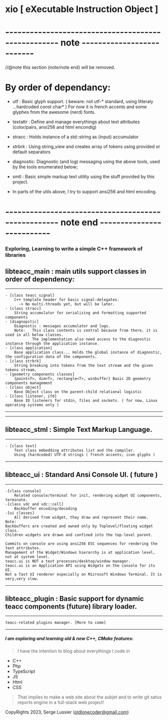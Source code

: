 
# xio [ eXecutable Instruction Object ]

# --------------------------------------------------- note  --------------------------
 //@note this section (note/note end) will be removed.

# By order of dependancy:
* utf       : Basic glyph support. ( beware: not utf-* standard, using litteraly ...hardcoded const char* )
              For now it is french accents and some glyphes from the awesome (nerd) fonts.
* textattr  : Define and manage everythings about text attributes (color/pairs, ansi256 and html encondig)
* stracc    : Holds instance of a std::string as (input) accumulator
* strbrk    : Using string_view and creates array of tokens using provided or default separators
* diagnostic: Diagnostic (and log) messaging using the above tools, used by the tools enumerated below;
* smtl      : Basic simple markup text utility using the stuff provided by this project.

* In parts of the utils above, I try to support ansi256 and html encoding.
# --------------------------------------------------- note end --------------------------

### Exploring, Learning to write a simple C++ framework of libraries
## libteacc_main : main utils support classes in order of dependency:

---
    - [class teacc_signal]
        C++ template header for basic signal-delegates.
          -> No multi-threads yet, but will be later.
    - [class stracc]
        String accumulator for serializing and formatting supported components
    - [diagnopstic]
        Diagnostic : messages accumulator and logs.
        Note:   This class contents is central because from there, it is used in all below classes.
                The implementation also need access to the diagnostic instance through the application instance.
    - [class application]
        Base application class... Holds the global instance of diagnostic, the configuration data of the components.
    - [class strbrk]
        String breaking into tokens from the text stream and the given tokens stream.
    - [geometry components classes]
        {point<T>, dim<T>, rectangle<T>, winbuffer} Basic 2D geometry components management
    - [class object]
        Base Object class on the parent-child relational logistic
    - [class listener, ifd]
        Base IO listeners for stdin, files and sockets. ( for now, Linux operating systems only )
***




***

## libteacc_stml : Simple Text Markup Language.
---
    - [class text]
        Text class embedding attributes list and the compiler.
        Using (hardcoded) UTF-8 strings ( french accents; icon glyphs )

***

## libteacc_ui : Standard Ansi Console UI. ( future )
---
    -[class console]
        Related console/terminal for init, rendering widget UI components, terminate.
    -[class vdc and vdc::cell]
        Backbuffer encoding/decoding
    -[ui classes]
        All derived from widget, they draw and represent their name.
    Note:
    Backbuffers are created and owned only by Toplevel/floating widget class.
    Children widgets are drawn and confined into the top-level parent.

    Commits on console are using ansi256 ESC sequences for rendering the text attributes.
    Management of the Widget/Windows hierarchy is at application level, not at system level.
    teacc.ui is NOT a text processes/desktop/window manager.
    teacc.ui is an Application API using Widgets on the console for its UI.
    Not a fast UI renderer especially on Microsoft Windows Terminal. It is very,very slow.

***

## libteacc_plugin : Basic support for dynamic teacc components (future) library loader.
---
    teacc-related plugins manager. [More to come]

***

##### I am exploring and learning old & new C++, CMake features:

> I have the intention to blog about everythings I code in
* C++
* Php
* TypeScript
* JS
* Html
* CSS
>That implies to make a web site about the subjet and to write git satus reports engine in a full-stack web project!

CopyRights 2023, Serge Lussier (oldlonecoder@gmail.com)


